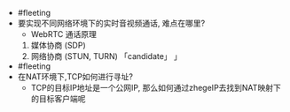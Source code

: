 

- #fleeting
- 要实现不同网络环境下的实时音视频通话, 难点在哪里?
    - WebRTC 通话原理
    1. 媒体协商 (SDP)
    2. 网络协商 (STUN, TURN) 「candidate」
」
- #fleeting
- 在NAT环境下,TCP如何进行寻址?
    - TCP的目标IP地址是一个公网IP, 那么如何通过zhegeIP去找到NAT映射下的目标客户端呢